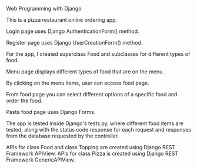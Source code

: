 
Web Programming with Django

This is a pizza restaurant online ordering app.

Login page uses Django AuthenticationForm() method.

Register page uses Django UserCreationForm() method.

For the app, I created superclass Food and subclasses for different types of food.

Menu page displays different types of food that are on the menu.

By clicking on the menu items, user can access food page.

From food page you can select different options of a specific food and order the food.

Pasta food page uses Django Forms.

The app is tested inside Django's tests.py, where different food items are tested,
along with the status code response for each request and responses from the database
requested by the controller.

APIs for class Food and class Topping are created using Django REST Framework APIView.
APIs for class Pizza is created using Django REST Framework GenericAPIView.
